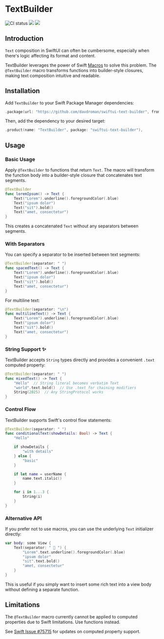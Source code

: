 # TextBuilder

![CI status](https://github.com/davdroman/TextBuilder/workflows/CI/badge.svg)
[![](https://img.shields.io/endpoint?url=https%3A%2F%2Fswiftpackageindex.com%2Fapi%2Fpackages%2Fdavdroman%2FTextBuilder%2Fbadge%3Ftype%3Dswift-versions)](https://swiftpackageindex.com/davdroman/TextBuilder)
[![](https://img.shields.io/endpoint?url=https%3A%2F%2Fswiftpackageindex.com%2Fapi%2Fpackages%2Fdavdroman%2FTextBuilder%2Fbadge%3Ftype%3Dplatforms)](https://swiftpackageindex.com/davdroman/TextBuilder)

## Introduction

`Text` composition in SwiftUI can often be cumbersome, especially when there's logic affecting its format and content.

TextBuilder leverages the power of Swift [Macros](https://docs.swift.org/swift-book/documentation/the-swift-programming-language/macros/) to solve this problem. The `@TextBuilder` macro transforms functions into builder-style closures, making text composition intuitive and readable.

## Installation

Add `TextBuilder` to your Swift Package Manager dependencies:

```swift
.package(url: "https://github.com/davdroman/swiftui-text-builder", from: "4.0.0"),
```

Then, add the dependency to your desired target:

```swift
.product(name: "TextBuilder", package: "swiftui-text-builder"),
```

## Usage

### Basic Usage

Apply `@TextBuilder` to functions that return `Text`. The macro will transform the function body into a builder-style closure that concatenates text segments.

```swift
@TextBuilder
func loremIpsum() -> Text {
    Text("Lorem").underline().foregroundColor(.blue)
    Text("ipsum dolor")
    Text("sit").bold()
    Text("amet, consectetur")
}
```

This creates a concatenated `Text` without any separators between segments.

### With Separators

You can specify a separator to be inserted between text segments:

```swift
@TextBuilder(separator: " ")
func spacedText() -> Text {
    Text("Lorem").underline().foregroundColor(.blue)
    Text("ipsum dolor")
    Text("sit").bold()
    Text("amet, consectetur")
}
```

For multiline text:

```swift
@TextBuilder(separator: "\n")
func multilineText() -> Text {
    Text("Lorem").underline().foregroundColor(.blue)
    Text("ipsum dolor")
    Text("sit").bold()
    Text("amet, consectetur")
}
```

### String Support ✨

TextBuilder accepts `String` types directly and provides a convenient `.text` computed property:

```swift
@TextBuilder(separator: " ")
func mixedText() -> Text {
    "Hello"  // String literal becomes verbatim Text
    "world".text.bold()  // Use .text for chaining modifiers
    String(2025)  // Any StringProtocol works
}
```

### Control Flow

TextBuilder supports Swift's control flow statements:

```swift
@TextBuilder(separator: " ")
func conditionalText(showDetails: Bool) -> Text {
    "Hello"

    if showDetails {
        "with details"
    } else {
        "basic"
    }

    if let name = userName {
        name.text.italic()
    }

    for i in 1...3 {
        String(i)
    }
}
```

### Alternative API

If you prefer not to use macros, you can use the underlying `Text` initializer directly:

```swift
var body: some View {
    Text(separator: " 👏 ") {
        "Lorem".text.underline().foregroundColor(.blue)
        "ipsum dolor"
        "sit".text.bold()
        "amet, consectetur"
    }
}
```

This is useful if you simply want to insert some rich text into a view body without defining a separate function.

## Limitations

The `@TextBuilder` macro currently cannot be applied to computed properties due to Swift limitations. Use functions instead.

See [Swift Issue #75715](https://github.com/swiftlang/swift/issues/75715) for updates on computed property support.
